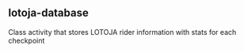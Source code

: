 lotoja-database
---------------
Class activity that stores LOTOJA rider information with stats for each checkpoint
